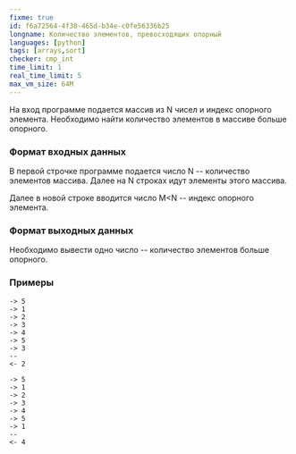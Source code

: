 ```yaml
---
fixme: true
id: f6a72564-4f38-465d-b34e-c0fe56336b25
longname: Количество элементов, превосходящих опорный
languages: [python]
tags: [arrays,sort]
checker: cmp_int
time_limit: 1
real_time_limit: 5
max_vm_size: 64M
---
```


На вход программе подается массив из N чисел и индекс опорного элемента. Необходимо найти количество элементов в массиве больше опорного.

### Формат входных данных

В первой строчке программе подается число N -- количество элементов массива. Далее на N строках идут элементы этого массива.

Далее в новой строке вводится число M<N -- индекс опорного элемента.

### Формат выходных данных

Необходимо вывести одно число -- количество элементов больше опорного.

### Примеры

```
-> 5
-> 1
-> 2
-> 3
-> 4
-> 5
-> 3
--
<- 2
```

```
-> 5
-> 1
-> 2
-> 3
-> 4
-> 5
-> 1
--
<- 4
```
